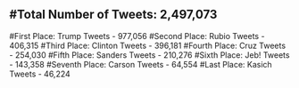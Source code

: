 #Total Number of Tweets: 2,497,073 
---
#First Place: Trump Tweets - 977,056
#Second Place: Rubio Tweets - 406,315
#Third Place: Clinton Tweets - 396,181
#Fourth Place: Cruz Tweets - 254,030
#Fifth Place: Sanders Tweets - 210,276
#Sixth Place: Jeb! Tweets - 143,358
#Seventh Place: Carson Tweets - 64,554
#Last Place: Kasich Tweets - 46,224
